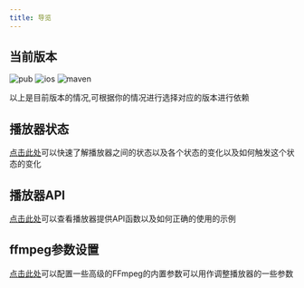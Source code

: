 ```yaml
---
title: 导览
---
```


## 当前版本

![pub](https://img.shields.io/pub/v/fplayer?label=fplayer&style=flat-square) ![ios](https://img.shields.io/cocoapods/v/fplayer-core?color=red&label=Ios%20Pods&style=flat-square) ![maven](https://img.shields.io/maven-central/v/io.github.flutterplayer/fplayer-core?color=blue&style=flat-square&label=Android%20AAR)

以上是目前版本的情况,可根据你的情况进行选择对应的版本进行依赖

## 播放器状态
[点击此处](/basic/status)可以快速了解播放器之间的状态以及各个状态的变化以及如何触发这个状态的变化

## 播放器API
[点击此处](/basic/api)可以查看播放器提供API函数以及如何正确的使用的示例

## ffmpeg参数设置
[点击此处](/basic/ffmpeg)可以配置一些高级的FFmpeg的内置参数可以用作调整播放器的一些参数

